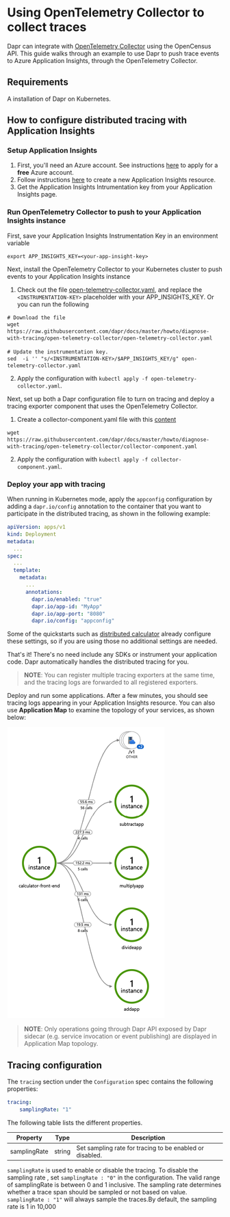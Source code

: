 # Using OpenTelemetry Collector to collect traces

Dapr can integrate with [OpenTelemetry
Collector](https://github.com/open-telemetry/opentelemetry-collector)
using the OpenCensus API. This guide walks through an example to use Dapr to push trace events to Azure Application Insights, through the OpenTelemetry Collector.

## Requirements
A installation of Dapr on Kubernetes.

## How to configure distributed tracing with Application Insights

### Setup Application Insights

1. First, you'll need an Azure account. See instructions
   [here](https://azure.microsoft.com/free/) to apply for a **free**
   Azure account.
2. Follow instructions
   [here](https://docs.microsoft.com/en-us/azure/azure-monitor/app/create-new-resource)
   to create a new Application Insights resource.
3. Get the Application Insights Intrumentation key from your Application Insights page.

### Run OpenTelemetry Collector to push to your Application Insights instance

First, save your Application Insights Instrumentation Key in an environment variable
```
export APP_INSIGHTS_KEY=<your-app-insight-key>
```

Next, install the OpenTelemetry Collector to your Kubernetes cluster to push events to your Application Insights instance

1. Check out the file
   [open-telemetry-collector.yaml](open-telemetry-collector/open-telemetry-collector.yaml),
   and replace the `<INSTRUMENTATION-KEY>` placeholder with your
   APP_INSIGHTS_KEY. Or you can run the following

```
# Download the file
wget https://raw.githubusercontent.com/dapr/docs/master/howto/diagnose-with-tracing/open-telemetry-collector/open-telemetry-collector.yaml

# Update the instrumentation key.
sed  -i '' "s/<INSTRUMENTATION-KEY>/$APP_INSIGHTS_KEY/g" open-telemetry-collector.yaml
```

2. Apply the configuration with `kubectl apply -f open-telemetry-collector.yaml`.

Next, set up both a Dapr configuration file to turn on tracing and deploy a tracing exporter component that uses the OpenTelemetry Collector.

1. Create a collector-component.yaml file with this
   [content](open-telemetry-collector/collector-component.yaml)

```
wget https://raw.githubusercontent.com/dapr/docs/master/howto/diagnose-with-tracing/open-telemetry-collector/collector-component.yaml
```

2. Apply the configuration with `kubectl apply -f collector-component.yaml`.

### Deploy your app with tracing

When running in Kubernetes mode, apply the `appconfig` configuration by adding a
`dapr.io/config` annotation to the container that you want to participate in the distributed tracing, as shown in the following
example:

```yaml
apiVersion: apps/v1
kind: Deployment
metadata:
  ...
spec:
  ...
  template:
    metadata:
      ...
      annotations:
        dapr.io/enabled: "true"
        dapr.io/app-id: "MyApp"
        dapr.io/app-port: "8080"
        dapr.io/config: "appconfig"
```

Some of the quickstarts such as  [distributed
calculator](https://github.com/dapr/quickstarts/tree/master/distributed-calculator)
already configure these settings, so if you are using those no additional settings are needed.

That's it! There's no need include any SDKs or instrument your
application code. Dapr automatically handles the distributed tracing
for you.

> **NOTE**: You can register multiple tracing exporters at the same time, and
> the tracing logs are forwarded to all registered exporters.

Deploy and run some applications. After a few minutes, you should see
tracing logs appearing in your Application Insights resource. You can
also use **Application Map** to examine the topology of your services,
as shown below:

![Application map](../../images/open-telemetry-app-insights.png)

> **NOTE**: Only operations going through Dapr API exposed by Dapr
> sidecar (e.g. service invocation or event publishing) are
> displayed in Application Map topology.

## Tracing configuration

The `tracing` section under the `Configuration` spec contains the
following properties:

```yml
tracing:
    samplingRate: "1"
```

The following table lists the different properties.

Property      | Type   | Description
------------- | ------ | -----------
samplingRate  | string | Set sampling rate for tracing to be enabled or disabled.


`samplingRate` is used to enable or disable the tracing. To disable
the sampling rate , set `samplingRate : "0"` in the configuration. The
valid range of samplingRate is between 0 and 1 inclusive. The sampling
rate determines whether a trace span should be sampled or not based on
value. `samplingRate : "1"` will always sample the traces.By default,
the sampling rate is 1 in 10,000
